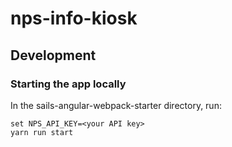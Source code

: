# nps-info-kiosk

## Development

### Starting the app locally

In the sails-angular-webpack-starter directory, run:

```batchfile
set NPS_API_KEY=<your API key>
yarn run start
```
